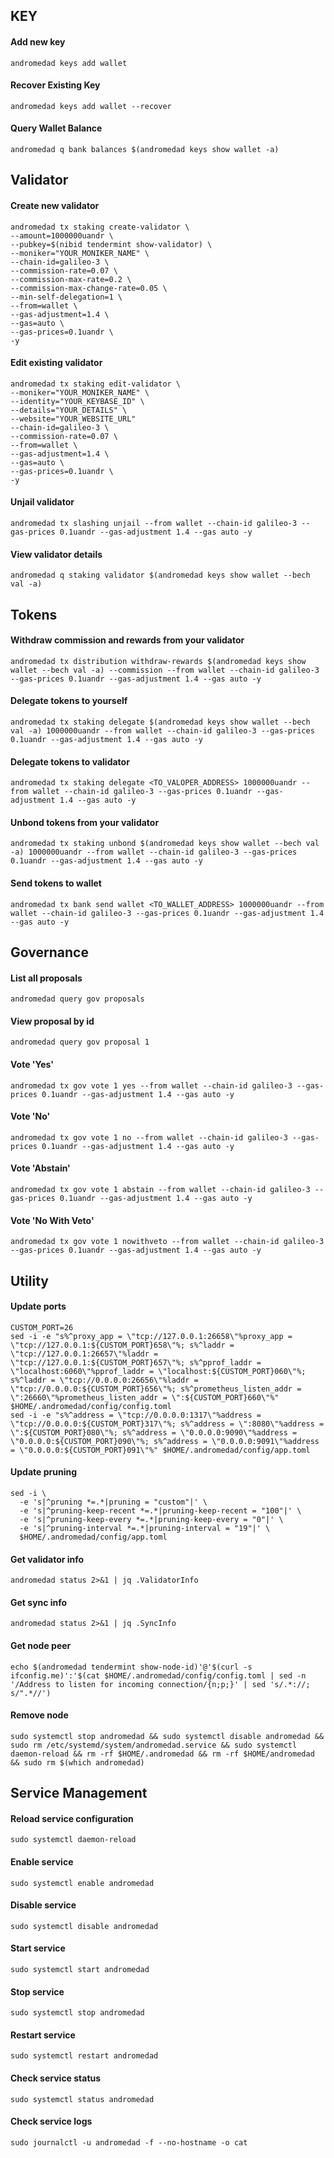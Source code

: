 ## KEY

#### Add new key

```
andromedad keys add wallet
```

#### Recover Existing Key

```
andromedad keys add wallet --recover
```

#### Query Wallet Balance

```
andromedad q bank balances $(andromedad keys show wallet -a)
```

## Validator


#### Create new validator
```
andromedad tx staking create-validator \
--amount=1000000uandr \
--pubkey=$(nibid tendermint show-validator) \
--moniker="YOUR_MONIKER_NAME" \
--chain-id=galileo-3 \
--commission-rate=0.07 \
--commission-max-rate=0.2 \
--commission-max-change-rate=0.05 \
--min-self-delegation=1 \
--from=wallet \
--gas-adjustment=1.4 \
--gas=auto \
--gas-prices=0.1uandr \
-y
```

#### Edit existing validator

```
andromedad tx staking edit-validator \
--moniker="YOUR_MONIKER_NAME" \
--identity="YOUR_KEYBASE_ID" \
--details="YOUR_DETAILS" \
--website="YOUR_WEBSITE_URL"
--chain-id=galileo-3 \
--commission-rate=0.07 \
--from=wallet \
--gas-adjustment=1.4 \
--gas=auto \
--gas-prices=0.1uandr \
-y
```

#### Unjail validator

```
andromedad tx slashing unjail --from wallet --chain-id galileo-3 --gas-prices 0.1uandr --gas-adjustment 1.4 --gas auto -y 
```

#### View validator details

```
andromedad q staking validator $(andromedad keys show wallet --bech val -a) 
```

## Tokens

#### Withdraw commission and rewards from your validator

```
andromedad tx distribution withdraw-rewards $(andromedad keys show wallet --bech val -a) --commission --from wallet --chain-id galileo-3 --gas-prices 0.1uandr --gas-adjustment 1.4 --gas auto -y
```

#### Delegate tokens to yourself

```
andromedad tx staking delegate $(andromedad keys show wallet --bech val -a) 1000000uandr --from wallet --chain-id galileo-3 --gas-prices 0.1uandr --gas-adjustment 1.4 --gas auto -y
```

#### Delegate tokens to validator

```
andromedad tx staking delegate <TO_VALOPER_ADDRESS> 1000000uandr --from wallet --chain-id galileo-3 --gas-prices 0.1uandr --gas-adjustment 1.4 --gas auto -y 
```

#### Unbond tokens from your validator

```
andromedad tx staking unbond $(andromedad keys show wallet --bech val -a) 1000000uandr --from wallet --chain-id galileo-3 --gas-prices 0.1uandr --gas-adjustment 1.4 --gas auto -y
```

#### Send tokens to wallet

```
andromedad tx bank send wallet <TO_WALLET_ADDRESS> 1000000uandr --from wallet --chain-id galileo-3 --gas-prices 0.1uandr --gas-adjustment 1.4 --gas auto -y 
```

## Governance

#### List all proposals

```
andromedad query gov proposals
```

#### View proposal by id

```
andromedad query gov proposal 1
```

#### Vote 'Yes'

```
andromedad tx gov vote 1 yes --from wallet --chain-id galileo-3 --gas-prices 0.1uandr --gas-adjustment 1.4 --gas auto -y 
```

#### Vote 'No'

```
andromedad tx gov vote 1 no --from wallet --chain-id galileo-3 --gas-prices 0.1uandr --gas-adjustment 1.4 --gas auto -y
```

#### Vote 'Abstain'

```
andromedad tx gov vote 1 abstain --from wallet --chain-id galileo-3 --gas-prices 0.1uandr --gas-adjustment 1.4 --gas auto -y
```

#### Vote 'No With Veto'

```
andromedad tx gov vote 1 nowithveto --from wallet --chain-id galileo-3 --gas-prices 0.1uandr --gas-adjustment 1.4 --gas auto -y 
```

## Utility

#### Update ports

```
CUSTOM_PORT=26
sed -i -e "s%^proxy_app = \"tcp://127.0.0.1:26658\"%proxy_app = \"tcp://127.0.0.1:${CUSTOM_PORT}658\"%; s%^laddr = \"tcp://127.0.0.1:26657\"%laddr = \"tcp://127.0.0.1:${CUSTOM_PORT}657\"%; s%^pprof_laddr = \"localhost:6060\"%pprof_laddr = \"localhost:${CUSTOM_PORT}060\"%; s%^laddr = \"tcp://0.0.0.0:26656\"%laddr = \"tcp://0.0.0.0:${CUSTOM_PORT}656\"%; s%^prometheus_listen_addr = \":26660\"%prometheus_listen_addr = \":${CUSTOM_PORT}660\"%" $HOME/.andromedad/config/config.toml
sed -i -e "s%^address = \"tcp://0.0.0.0:1317\"%address = \"tcp://0.0.0.0:${CUSTOM_PORT}317\"%; s%^address = \":8080\"%address = \":${CUSTOM_PORT}080\"%; s%^address = \"0.0.0.0:9090\"%address = \"0.0.0.0:${CUSTOM_PORT}090\"%; s%^address = \"0.0.0.0:9091\"%address = \"0.0.0.0:${CUSTOM_PORT}091\"%" $HOME/.andromedad/config/app.toml
```

#### Update pruning

```
sed -i \
  -e 's|^pruning *=.*|pruning = "custom"|' \
  -e 's|^pruning-keep-recent *=.*|pruning-keep-recent = "100"|' \
  -e 's|^pruning-keep-every *=.*|pruning-keep-every = "0"|' \
  -e 's|^pruning-interval *=.*|pruning-interval = "19"|' \
  $HOME/.andromedad/config/app.toml
```

#### Get validator info

```
andromedad status 2>&1 | jq .ValidatorInfo
```

#### Get sync info

```
andromedad status 2>&1 | jq .SyncInfo
```

#### Get node peer

```
echo $(andromedad tendermint show-node-id)'@'$(curl -s ifconfig.me)':'$(cat $HOME/.andromedad/config/config.toml | sed -n '/Address to listen for incoming connection/{n;p;}' | sed 's/.*://; s/".*//')
```

#### Remove node

```
sudo systemctl stop andromedad && sudo systemctl disable andromedad && sudo rm /etc/systemd/system/andromedad.service && sudo systemctl daemon-reload && rm -rf $HOME/.andromedad && rm -rf $HOME/andromedad && sudo rm $(which andromedad) 
```

## Service Management

#### Reload service configuration

```
sudo systemctl daemon-reload
```

#### Enable service

```
sudo systemctl enable andromedad
```

#### Disable service

```
sudo systemctl disable andromedad
```

#### Start service

```
sudo systemctl start andromedad
```

#### Stop service

```
sudo systemctl stop andromedad
```

#### Restart service

```
sudo systemctl restart andromedad
```

#### Check service status

```
sudo systemctl status andromedad
```

#### Check service logs

```
sudo journalctl -u andromedad -f --no-hostname -o cat
```

